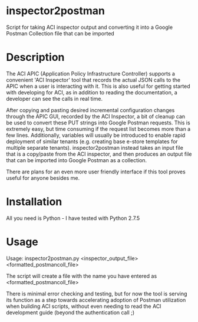 # inspector2postman
Script for taking ACI inspector output and converting it into a Google Postman Collection file that can be imported

# Description
The ACI APIC (Application Policy Infrastructure Controller) supports a convenient 'ACI Inspector' tool that records the actual JSON calls to the APIC when a user is interacting with it.  This is also useful for getting started with developing for ACI, as in addition to reading the documentation, a developer can see the calls in real time.

After copying and pasting desired incremental configuration changes through the APIC GUI, recorded by the ACI Inspector, a bit of cleanup can be used to convert these PUT strings into Google Postman requests.  This is extremely easy, but time consuming if the request list becomes more than a few lines.  Additionally, variables will usually be introduced to enable rapid deployment of similar tenants (e.g. creating base e-store templates for multiple separate tenants).  inspector2postman instead takes an input file that is a copy/paste from the ACI inspector, and then produces an output file that can be imported into Google Postman as a collection.

There are plans for an even more user friendly interface if this tool proves useful for anyone besides me.

# Installation
All you need is Python - I have tested with Python 2.7.5

# Usage
Usage: inspector2postman.py <inspector_output_file> <formatted_postmancoll_file>

The script will create a file with the name you have entered as <formatted_postmancoll_file>

There is minimal error checking and testing, but for now the tool is serving its function as a step towards accelerating adoption of Postman utilization when building ACI scripts, without even needing to read the ACI development guide (beyond the authentication call ;)
